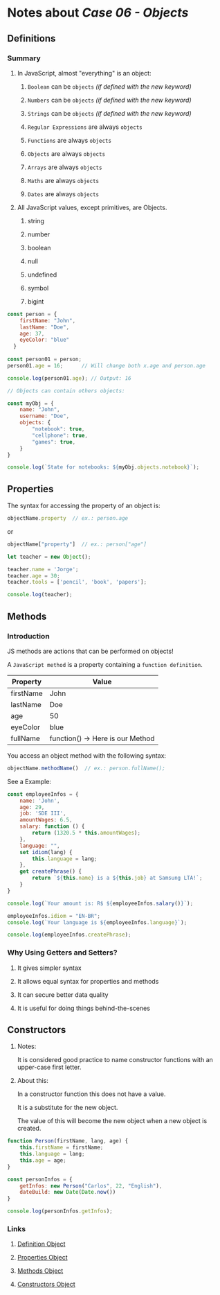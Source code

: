 # Notes about *Case 06 - Objects*

## Definitions

### Summary

1. In JavaScript, almost "everything" is an object:

    1. `Boolean` can be `objects` *(if defined with the new keyword)*
    
    2. `Numbers` can be `objects` *(if defined with the new keyword)*
    
    3. `Strings` can be `objects` *(if defined with the new keyword)*
    
    4. `Regular Expressions` are always `objects`
    
    5. `Functions` are always `objects`
    
    6. `Objects` are always `objects`
    
    7. `Arrays` are always `objects`
    
    8. `Maths` are always `objects`
    
    9. `Dates` are always `objects`

2. All JavaScript values, except primitives, are Objects.

    1. string
    
    2. number
    
    3. boolean
    
    4. null
    
    5. undefined
    
    6. symbol
    
    7. bigint

```javascript
const person = {
    firstName: "John",
    lastName: "Doe",
    age: 37, 
    eyeColor: "blue"
  }
  
const person01 = person;
person01.age = 16;      // Will change both x.age and person.age

console.log(person01.age); // Output: 16
```

```javascript
// Objects can contain others objects:

const myObj = {
    name: "John",
    username: "Doe",
    objects: {
        "notebook": true,
        "cellphone": true,
        "games": true,
    }
}

console.log(`State for notebooks: ${myObj.objects.notebook}`);
```

## Properties

The syntax for accessing the property of an object is:

```js
objectName.property  // ex.: person.age
```

or

```js
objectName["property"]  // ex.: person["age"]
```

```javascript
let teacher = new Object();

teacher.name = 'Jorge';
teacher.age = 30;
teacher.tools = ['pencil', 'book', 'papers'];

console.log(teacher);
```

## Methods 

### Introduction

JS methods are actions that can be performed on objects!

A `JavaScript method` is a property containing a `function definition`.

| Property	|   Value    |
|-----------|------------|
| firstName	|   John     |
| lastName	|    Doe     |
|   age	    |     50     |
| eyeColor	|   blue     |
| fullName	| function() -> Here is our Method |

You access an object method with the following syntax:

```js
objectName.methodName()  // ex.: person.fullName();
```

See a Example:

```javascript
const employeeInfos = {
    name: 'John',
    age: 29,
    job: 'SDE III',
    amountWages: 6.5,
    salary: function () {
        return (1320.5 * this.amountWages);
    },
    language: "",
    set idiom(lang) {
        this.language = lang;
    },
    get createPhrase() {
        return `${this.name} is a ${this.job} at Samsung LTA!`;
    }
}

console.log(`Your amount is: R$ ${employeeInfos.salary()}`);

employeeInfos.idiom = "EN-BR";
console.log(`Your language is ${employeeInfos.language}`);

console.log(employeeInfos.createPhrase);
```

### Why Using Getters and Setters?

1. It gives simpler syntax

2. It allows equal syntax for properties and methods

3. It can secure better data quality

4. It is useful for doing things behind-the-scenes

## Constructors

1. Notes:

    It is considered good practice to name constructor functions with an upper-case first letter.

2. About this:

    In a constructor function this does not have a value. 
    
    It is a substitute for the new object.

    The value of this will become the new object when a new object is created.

```javascript
function Person(firstName, lang, age) {
    this.firstName = firstName;
    this.language = lang;
    this.age = age;
}

const personInfos = {
    getInfos: new Person("Carlos", 22, "English"),
    dateBuild: new Date(Date.now())
}

console.log(personInfos.getInfos);
```

### Links

1. [Definition Object](https://www.w3schools.com/js/js_object_definition.asp)

2. [Properties Object](https://www.w3schools.com/js/js_object_properties.asp)

3. [Methods Object](https://www.w3schools.com/js/js_object_methods.asp)

4. [Constructors Object](https://www.w3schools.com/js/js_object_constructors.asp)
